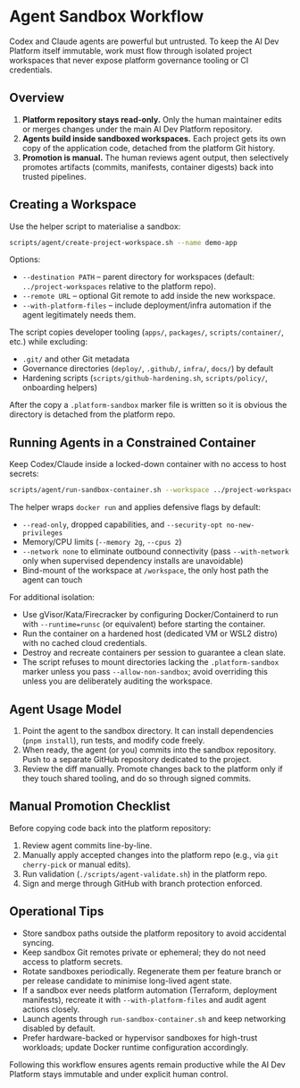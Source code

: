 # Agent Sandbox Workflow

Codex and Claude agents are powerful but untrusted. To keep the AI Dev Platform itself immutable, work must flow through isolated project workspaces that never expose platform governance tooling or CI credentials.

## Overview

1. **Platform repository stays read-only.** Only the human maintainer edits or merges changes under the main AI Dev Platform repository.
2. **Agents build inside sandboxed workspaces.** Each project gets its own copy of the application code, detached from the platform Git history.
3. **Promotion is manual.** The human reviews agent output, then selectively promotes artifacts (commits, manifests, container digests) back into trusted pipelines.

## Creating a Workspace

Use the helper script to materialise a sandbox:

```bash
scripts/agent/create-project-workspace.sh --name demo-app
```

Options:

- `--destination PATH` – parent directory for workspaces (default: `../project-workspaces` relative to the platform repo).
- `--remote URL` – optional Git remote to add inside the new workspace.
- `--with-platform-files` – include deployment/infra automation if the agent legitimately needs them.

The script copies developer tooling (`apps/`, `packages/`, `scripts/container/`, etc.) while excluding:

- `.git/` and other Git metadata
- Governance directories (`deploy/`, `.github/`, `infra/`, `docs/`) by default
- Hardening scripts (`scripts/github-hardening.sh`, `scripts/policy/`, onboarding helpers)

After the copy a `.platform-sandbox` marker file is written so it is obvious the directory is detached from the platform repo.

## Running Agents in a Constrained Container

Keep Codex/Claude inside a locked-down container with no access to host secrets:

```bash
scripts/agent/run-sandbox-container.sh --workspace ../project-workspaces/demo-app
```

The helper wraps `docker run` and applies defensive flags by default:

- `--read-only`, dropped capabilities, and `--security-opt no-new-privileges`
- Memory/CPU limits (`--memory 2g`, `--cpus 2`)
- `--network none` to eliminate outbound connectivity (pass `--with-network` only when supervised dependency installs are unavoidable)
- Bind-mount of the workspace at `/workspace`, the only host path the agent can touch

For additional isolation:

- Use gVisor/Kata/Firecracker by configuring Docker/Containerd to run with `--runtime=runsc` (or equivalent) before starting the container.
- Run the container on a hardened host (dedicated VM or WSL2 distro) with no cached cloud credentials.
- Destroy and recreate containers per session to guarantee a clean slate.
- The script refuses to mount directories lacking the `.platform-sandbox` marker unless you pass `--allow-non-sandbox`; avoid overriding this unless you are deliberately auditing the workspace.

## Agent Usage Model

1. Point the agent to the sandbox directory. It can install dependencies (`pnpm install`), run tests, and modify code freely.
2. When ready, the agent (or you) commits into the sandbox repository. Push to a separate GitHub repository dedicated to the project.
3. Review the diff manually. Promote changes back to the platform only if they touch shared tooling, and do so through signed commits.

## Manual Promotion Checklist

Before copying code back into the platform repository:

1. Review agent commits line-by-line.
2. Manually apply accepted changes into the platform repo (e.g., via `git cherry-pick` or manual edits).
3. Run validation (`./scripts/agent-validate.sh`) in the platform repo.
4. Sign and merge through GitHub with branch protection enforced.

## Operational Tips

- Store sandbox paths outside the platform repository to avoid accidental syncing.
- Keep sandbox Git remotes private or ephemeral; they do not need access to platform secrets.
- Rotate sandboxes periodically. Regenerate them per feature branch or per release candidate to minimise long-lived agent state.
- If a sandbox ever needs platform automation (Terraform, deployment manifests), recreate it with `--with-platform-files` and audit agent actions closely.
- Launch agents through `run-sandbox-container.sh` and keep networking disabled by default.
- Prefer hardware-backed or hypervisor sandboxes for high-trust workloads; update Docker runtime configuration accordingly.

Following this workflow ensures agents remain productive while the AI Dev Platform stays immutable and under explicit human control.
